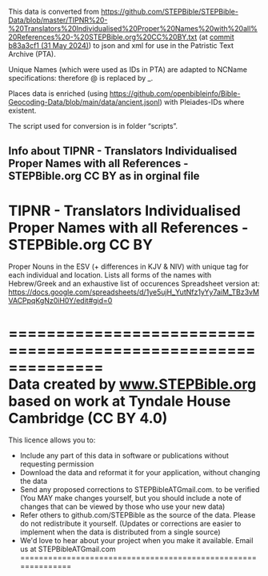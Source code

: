 This data is converted from https://github.com/STEPBible/STEPBible-Data/blob/master/TIPNR%20-%20Translators%20Individualised%20Proper%20Names%20with%20all%20References%20-%20STEPBible.org%20CC%20BY.txt (at [commit b83a3cf1 (31 May 2024)](https://github.com/STEPBible/STEPBible-Data/commit/b83a3cf1224af5cf72606d86d6be1789adc69541)) to json and xml for use in the Patristic Text Archive (PTA).

Unique Names (which were used as IDs in PTA) are adapted to NCName specifications: therefore @ is replaced by _.

Places data is enriched (using https://github.com/openbibleinfo/Bible-Geocoding-Data/blob/main/data/ancient.jsonl) with Pleiades-IDs where existent.

The script used for conversion is in folder “scripts”.


## Info about TIPNR - Translators Individualised Proper Names with all References - STEPBible.org CC BY as in orginal file

TIPNR - Translators Individualised Proper Names with all References - STEPBible.org CC BY
=========================================================								
Proper Nouns in the ESV (+ differences in KJV & NIV) with unique tag for each individual and location. 
Lists all forms of the names with Hebrew/Greek and an exhaustive list of occurences
Spreadsheet version at: 	https://docs.google.com/spreadsheets/d/1ye5ujH_YutNfz1yYy7aiM_TBz3vMVACPpqKgNz0iH0Y/edit#gid=0

==============================================================							
Data created by www.STEPBible.org based on work at Tyndale House Cambridge (CC BY 4.0)
==============================================================							
This licence allows you to:
* Include any part of this data in software or publications without requesting permission
* Download the data and reformat it for your application, without changing the data
* Send any proposed corrections to STEPBibleATGmail.com. to be verified 
(You MAY make changes yourself, but you should include a note of changes that can be viewed by those who use your new data)
* Refer others to github.com/STEPBible as the source of the data. Please do not redistribute it yourself.
(Updates or corrections are easier to implement when the data is distributed from a single source)
* We'd love to hear about your project when you make it available. Email us at STEPBibleATGmail.com
==============================================================	
